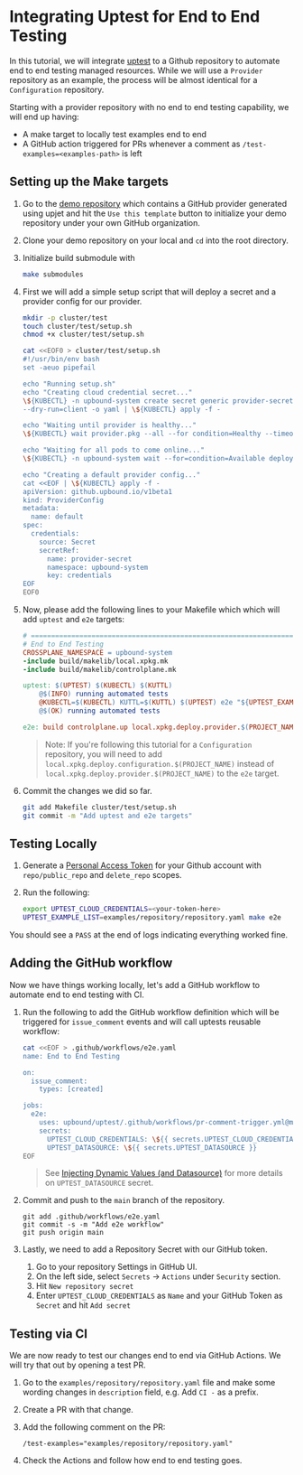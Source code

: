 # Integrating Uptest for End to End Testing

In this tutorial, we will integrate [uptest](https://github.com/upbound/uptest) to a Github repository to automate end to end
testing managed resources. While we will use a `Provider` repository as an example, the process will be almost identical
for a `Configuration` repository.

Starting with a provider repository with no end to end testing capability, we will end up having:
- A make target to locally test examples end to end
- A GitHub action triggered for PRs whenever a comment as `/test-examples=<examples-path>` is left

## Setting up the Make targets

1. Go to the [demo repository](https://github.com/upbound/demo-uptest-integration) which contains a GitHub provider
    generated using upjet and hit the `Use this template` button to initialize your demo repository under your own
	GitHub organization.
1. Clone your demo repository on your local and `cd` into the root directory.
2. Initialize build submodule with

	```bash
	make submodules
	```

4. First we will add a simple setup script that will deploy a secret and a provider config for our provider. 

	```bash
	mkdir -p cluster/test
	touch cluster/test/setup.sh
	chmod +x cluster/test/setup.sh

	cat <<EOF0 > cluster/test/setup.sh
	#!/usr/bin/env bash
	set -aeuo pipefail

	echo "Running setup.sh"
	echo "Creating cloud credential secret..."
	\${KUBECTL} -n upbound-system create secret generic provider-secret --from-literal=credentials="{\"token\":\"\${UPTEST_CLOUD_CREDENTIALS}\"}" \
	--dry-run=client -o yaml | \${KUBECTL} apply -f -

	echo "Waiting until provider is healthy..."
	\${KUBECTL} wait provider.pkg --all --for condition=Healthy --timeout 5m

	echo "Waiting for all pods to come online..."
	\${KUBECTL} -n upbound-system wait --for=condition=Available deployment --all --timeout=5m

	echo "Creating a default provider config..."
	cat <<EOF | \${KUBECTL} apply -f -
	apiVersion: github.upbound.io/v1beta1
	kind: ProviderConfig
	metadata:
	  name: default
	spec:
	  credentials:
	    source: Secret
	    secretRef:
	      name: provider-secret
	      namespace: upbound-system
	      key: credentials
	EOF	  
	EOF0
	```

5. Now, please add the following lines to your Makefile which which will add `uptest` and `e2e` targets:

	```Makefile
	# ====================================================================================
	# End to End Testing
	CROSSPLANE_NAMESPACE = upbound-system
	-include build/makelib/local.xpkg.mk
	-include build/makelib/controlplane.mk

	uptest: $(UPTEST) $(KUBECTL) $(KUTTL)
		@$(INFO) running automated tests
		@KUBECTL=$(KUBECTL) KUTTL=$(KUTTL) $(UPTEST) e2e "${UPTEST_EXAMPLE_LIST}" --setup-script=cluster/test/setup.sh || $(FAIL)
		@$(OK) running automated tests

	e2e: build controlplane.up local.xpkg.deploy.provider.$(PROJECT_NAME) uptest
	```

	> Note: If you're following this tutorial for a `Configuration` repository, you will need to add
	> `local.xpkg.deploy.configuration.$(PROJECT_NAME)` instead of `local.xpkg.deploy.provider.$(PROJECT_NAME)` to the
	> `e2e` target.

6. Commit the changes we did so far.

	```bash
	git add Makefile cluster/test/setup.sh
	git commit -m "Add uptest and e2e targets"
	```

## Testing Locally

1. Generate a [Personal Access Token](https://github.com/settings/tokens/new) for your Github account with
    `repo/public_repo` and `delete_repo` scopes.
2. Run the following:

	```bash
	export UPTEST_CLOUD_CREDENTIALS=<your-token-here>
	UPTEST_EXAMPLE_LIST=examples/repository/repository.yaml make e2e
	```

You should see a `PASS` at the end of logs indicating everything worked fine.

## Adding the GitHub workflow

Now we have things working locally, let's add a GitHub workflow to automate end to end testing with CI.

1. Run the following to add the GitHub workflow definition which will be triggered for `issue_comment` events and will call
uptests reusable workflow:

	```bash
	cat <<EOF > .github/workflows/e2e.yaml
	name: End to End Testing

	on:
	  issue_comment:
	    types: [created]

	jobs:
	  e2e:
	    uses: upbound/uptest/.github/workflows/pr-comment-trigger.yml@main
	    secrets:
	      UPTEST_CLOUD_CREDENTIALS: \${{ secrets.UPTEST_CLOUD_CREDENTIALS }}
	      UPTEST_DATASOURCE: \${{ secrets.UPTEST_DATASOURCE }}
	EOF
	```
	
   > See [Injecting Dynamic Values (and Datasource)](../README.md#injecting-dynamic-values-and-datasource) for more
   > details on `UPTEST_DATASOURCE` secret.

1. Commit and push to the `main` branch of the repository.

	```
	git add .github/workflows/e2e.yaml
	git commit -s -m "Add e2e workflow"
	git push origin main
	```

3. Lastly, we need to add a Repository Secret with our GitHub token.
	1. Go to your repository Settings in GitHub UI.
	2. On the left side, select `Secrets` -> `Actions` under `Security` section.
	3. Hit `New repository secret`
	4. Enter `UPTEST_CLOUD_CREDENTIALS` as `Name` and your GitHub Token as `Secret` and hit `Add secret`

## Testing via CI

We are now ready to test our changes end to end via GitHub Actions. We will try that out by opening a test PR.

1. Go to the `examples/repository/repository.yaml` file and make some wording changes in `description` field, e.g. 
   Add `CI -` as a prefix.
2. Create a PR with that change.
3. Add the following comment on the PR:

	```
	/test-examples="examples/repository/repository.yaml"
	```

4. Check the Actions and follow how end to end testing goes.
